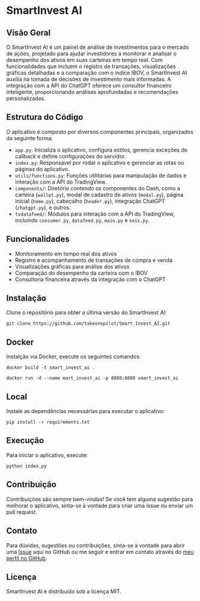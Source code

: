 # SmartInvest AI

## Visão Geral

O SmartInvest AI é um painel de análise de investimentos para o mercado de ações, projetado para ajudar investidores a monitorar e analisar o desempenho dos ativos em suas carteiras em tempo real. Com funcionalidades que incluem o registro de transações, visualizações gráficas detalhadas e a comparação com o índice IBOV, o SmartInvest AI auxilia na tomada de decisões de investimento mais informadas. A integração com a API do ChatGPT oferece um consultor financeiro inteligente, proporcionando análises aprofundadas e recomendações personalizadas.

## Estrutura do Código

O aplicativo é composto por diversos componentes principais, organizados da seguinte forma:

- `app.py`: Inicializa o aplicativo, configura estilos, gerencia exceções de callback e define configurações do servidor.
- `index.py`: Responsável por rodar o aplicativo e gerenciar as rotas ou páginas do aplicativo.
- `utils/functions.py`: Funções utilitárias para manipulação de dados e interação com a API do TradingView.
- `components/`: Diretório contendo os componentes do Dash, como a carteira (`wallet.py`), modal de cadastro de ativos (`modal.py`), página inicial (`home.py`), cabeçalho (`header.py`), integração ChatGPT (`chatgpt.py`), e outros.
- `tvdatafeed/`: Módulos para interação com a API do TradingView, incluindo `consumer.py`, `datafeed.py`, `main.py` e `seis.py`.

## Funcionalidades

- Monitoramento em tempo real dos ativos
- Registro e acompanhamento de transações de compra e venda
- Visualizações gráficas para análise dos ativos
- Comparação do desempenho da carteira com o IBOV
- Consultoria financeira através da integração com o ChatGPT

## Instalação

Clone o repositório para obter a última versão do SmartInvest AI:

```
git clone https://github.com/takeonepilot/Smart_Invest_AI.git
```

## Docker

Instalção via Docker, execute os seguintes comandos:

```
docker build -t smart_invest_ai .
```

```
docker run -d --name mart_invest_ai -p 8080:8080 smart_invest_ai
```

## Local

Instale as dependências necessárias para executar o aplicativo:

```
pip install -r requirements.txt
```

## Execução

Para iniciar o aplicativo, execute:

```
python index.py
```

## Contribuição

Contribuições são sempre bem-vindas! Se você tem alguma sugestão para melhorar o aplicativo, sinta-se à vontade para criar uma issue ou enviar um pull request.

## Contato

Para dúvidas, sugestões ou contribuições, sinta-se à vontade para abrir uma [Issue](https://github.com/takeonepilot/Smart_Invest_AI/issues) aqui no GitHub ou me seguir e entrar em contato através do [meu perfil no GitHub](https://github.com/takeonepilot).

## Licença

SmartInvest AI é distribuído sob a licença MIT.
